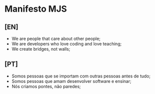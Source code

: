 # Manifesto MJS
## [EN]
- We are people that care about other people;
- We are developers who love coding and love teaching;
- We create bridges, not walls;


## [PT]
- Somos pessoas que se importam com outras pessoas antes de tudo;
- Somos pessoas que amam desenvolver software e ensinar;
- Nós criamos pontes, não paredes;
